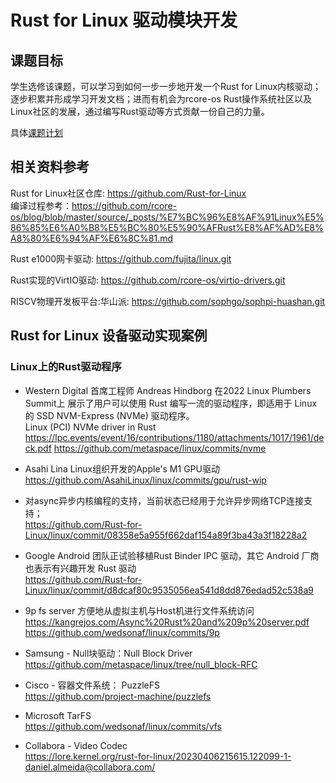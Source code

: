 # Rust for Linux 驱动模块开发

## 课题目标
学生选修该课题，可以学习到如何一步一步地开发一个Rust for Linux内核驱动；逐步积累并形成学习开发文档；进而有机会为rcore-os Rust操作系统社区以及Linux社区的发展，通过编写Rust驱动等方式贡献一份自己的力量。

具体[课题计划](plan.md)

## 相关资料参考
Rust for Linux社区仓库: https://github.com/Rust-for-Linux
<br>编译过程参考：https://github.com/rcore-os/blog/blob/master/source/_posts/%E7%BC%96%E8%AF%91Linux%E5%86%85%E6%A0%B8%E5%BC%80%E5%90%AFRust%E8%AF%AD%E8%A8%80%E6%94%AF%E6%8C%81.md

Rust e1000网卡驱动: https://github.com/fujita/linux.git

Rust实现的VirtIO驱动: https://github.com/rcore-os/virtio-drivers.git

RISCV物理开发板平台:华山派: https://github.com/sophgo/sophpi-huashan.git


## Rust for Linux 设备驱动实现案例

### Linux上的Rust驱动程序

* Western Digital 首席工程师 Andreas Hindborg 在2022 Linux Plumbers Summit上
展示了用户可以使用 Rust 编写一流的驱动程序，即适用于 Linux 的 SSD NVM-Express (NVMe) 驱动程序。 <br>
Linux (PCI) NVMe driver in Rust <br>
https://lpc.events/event/16/contributions/1180/attachments/1017/1961/deck.pdf
https://github.com/metaspace/linux/commits/nvme

* Asahi Lina Linux组织开发的Apple's M1 GPU驱动 <br>
https://github.com/AsahiLinux/linux/commits/gpu/rust-wip

* 对async异步内核编程的支持，当前状态已经用于允许异步网络TCP连接支持； <br>
https://github.com/Rust-for-Linux/linux/commit/08358e5a955f662daf154a89f3ba43a3f18228a2

* Google Android 团队正试验移植Rust Binder IPC 驱动，其它 Android 厂商也表示有兴趣开发 Rust 驱动 <br>
https://github.com/Rust-for-Linux/linux/commit/d8dcaf80c9535056ea541d8dd876edad52c538a9

* 9p fs server 方便地从虚拟主机与Host机进行文件系统访问 <br>
https://kangrejos.com/Async%20Rust%20and%209p%20server.pdf
https://github.com/wedsonaf/linux/commits/9p

* Samsung - Null块驱动：Null Block Driver <br>
https://github.com/metaspace/linux/tree/null_block-RFC

* Cisco - 容器文件系统： PuzzleFS <br>
https://github.com/project-machine/puzzlefs

* Microsoft TarFS <br>
https://github.com/wedsonaf/linux/commits/vfs

* Collabora - Video Codec <br>
https://lore.kernel.org/rust-for-linux/20230406215615.122099-1-daniel.almeida@collabora.com/
